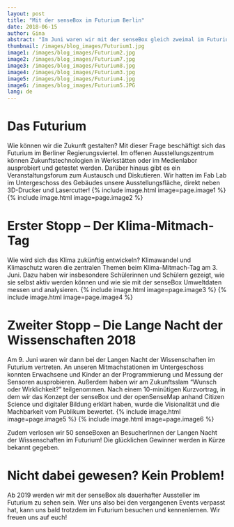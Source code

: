 ```yaml
---
layout: post
title: "Mit der senseBox im Futurium Berlin"
date: 2018-06-15
author: Gina
abstract: "Im Juni waren wir mit der senseBox gleich zweimal im Futurium Berlin als Aussteller zu Besuch."
thumbnail: /images/blog_images/Futurium1.jpg
image1: /images/blog_images/Futurium2.jpg
image2: /images/blog_images/Futurium7.jpg
image3: /images/blog_images/Futurium8.jpg
image4: /images/blog_images/Futurium3.jpg
image5: /images/blog_images/Futurium4.jpg
image6: /images/blog_images/Futurium5.JPG
lang: de
---
```

Das Futurium 
============
Wie können wir die Zukunft gestalten? Mit dieser Frage beschäftigt sich das Futurium im Berliner Regierungsviertel. Im offenen Ausstellungszentrum können Zukunftstechnologien in Werkstätten oder im Medienlabor ausprobiert und getestet werden. Darüber hinaus gibt es ein Veranstaltungsforum zum Austausch und Diskutieren. Wir hatten im Fab Lab im Untergeschoss des Gebäudes unsere Ausstellungsfläche, direkt neben 3D-Drucker und Lasercutter! 
{% include image.html image=page.image1 %}
{% include image.html image=page.image2 %}


Erster Stopp – Der Klima-Mitmach-Tag
============
Wie wird sich das Klima zukünftig entwickeln? Klimawandel und Klimaschutz waren die zentralen Themen beim Klima-Mitmach-Tag am 3. Juni. Dazu haben wir insbesondere Schülerinnen und Schülern gezeigt, wie sie selbst aktiv werden können und wie sie mit der senseBox Umweltdaten messen und analysieren.
{% include image.html image=page.image3 %}
{% include image.html image=page.image4 %}


Zweiter Stopp – Die Lange Nacht der Wissenschaften 2018
============
Am 9. Juni waren wir dann bei der Langen Nacht der Wissenschaften im Futurium vertreten. An unseren Mitmachstationen im Untergeschoss konnten Erwachsene und Kinder an der Programmierung und Messung der Sensoren ausprobieren. Außerdem haben wir am Zukunftsslam “Wunsch oder Wirklichkeit?” teilgenommen. Nach einem 10-minütigen Kurzvortrag, in dem wir das Konzept der senseBox und der openSenseMap anhand Citizen Science und digitaler Bildung erklärt haben, wurde die Visionalität und die Machbarkeit vom Publikum bewertet.
{% include image.html image=page.image5 %}
{% include image.html image=page.image6 %} 

Zudem verlosen wir 50 senseBoxen an BesucherInnen der Langen Nacht der Wissenschaften im Futurium! Die glücklichen Gewinner werden in Kürze bekannt gegeben.

Nicht dabei gewesen? Kein Problem!
============
Ab 2019 werden wir mit der senseBox als dauerhafter Aussteller im Futurium zu sehen sein. Wer uns also bei den vergangenen Events verpasst hat, kann uns bald trotzdem im Futurium besuchen und kennenlernen. Wir freuen uns auf euch!
